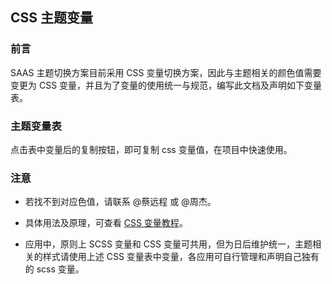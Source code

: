<script>
import VariableSearch from './components/variable-search.vue';
// const VariableSearch = import('./components/variable-search.vue').default
export default {
    components: {
        VariableSearch
    }
}
</script>

## CSS 主题变量
### 前言

SAAS 主题切换方案目前采用 CSS 变量切换方案，因此与主题相关的颜色值需要变更为 CSS 变量，并且为了变量的使用统一与规范，编写此文档及声明如下变量表。

### 主题变量表

点击表中变量后的复制按钮，即可复制 css 变量值，在项目中快速使用。

<VariableSearch/>

### 注意

- 若找不到对应色值，请联系 @蔡远程 或 @周杰。

- 具体用法及原理，可查看 [CSS 变量教程](https://www.ruanyifeng.com/blog/2017/05/css-variables.html)。


- 应用中，原则上 SCSS 变量和 CSS 变量可共用，但为日后维护统一，主题相关的样式请使用上述 CSS 变量表中变量，各应用可自行管理和声明自己独有的 scss 变量。
